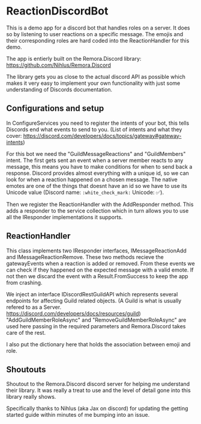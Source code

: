 # ReactionDiscordBot

This is a demo app for a discord bot that handles roles on a server. It does so by listening to user reactions on a specific message.
The emojis and their corresponding roles are hard coded into the ReactionHandler for this demo.

The app is entierly built on the Remora.Discord library: https://github.com/Nihlus/Remora.Discord

The library gets you as close to the actual discord API as possible which makes it very easy to implement your own functionality with just some understanding of Discords documentation.

## Configurations and setup
In ConfigureServices you need to register the intents of your bot, this tells Discords end what events to send to you. 
(List of intents and what they cover: https://discord.com/developers/docs/topics/gateway#gateway-intents)

For this bot we need the "GuildMessageReactions" and "GuildMembers" intent. 
The first gets sent an event when a server member reacts to any message, this means you have to make conditions for when to send back a response.
Discord provides almost everything with a unique id, so we can look for when a reaction happened on a chosen message.
The native emotes are one of the things that doesnt have an id so we have to use its Unicode value (Discord name: `:white_check_mark:` Unicode: ✅).

Then we register the ReactionHandler with the AddResponder method. 
This adds a responder to the service collection which in turn allows you to use all the IResponder implementations it supports.

## ReactionHandler
This class implements two IResponder interfaces, IMessageReactionAdd and IMessageReactionRemove. These two methods recieve the gatewayEvents when a reaction is added or removed.
From these events we can check if they happened on the expected message with a valid emote. If not then we discard the event with a Result.FromSuccess to keep the app from crashing.

We inject an interface IDiscordRestGuildAPI which represents several endpoints for affecting Guild related objects. (A Guild is what is usually refered to as a Server. https://discord.com/developers/docs/resources/guild)
"AddGuildMemberRoleAsync" and "RemoveGuildMemberRoleAsync" are used here passing in the required parameters and Remora.Discord takes care of the rest.

I also put the dictionary here that holds the association between emoji and role.

## Shoutouts
Shoutout to the Remora.Discord discord server for helping me understand their library. It was really a treat to use and the level of detail gone into this library really shows.

Specifically thanks to Nihlus (aka Jax on discord) for updating the getting started guide within minutes of me bumping into an issue. 
